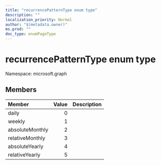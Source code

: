 ```yaml
---
title: "recurrencePatternType enum type"
description: ""
localization_priority: Normal
author: "$(metadata.owner)"
ms.prod: ""
doc_type: enumPageType
---
```


# recurrencePatternType enum type

Namespace: microsoft.graph

## Members

| Member          | Value | Description |
| :-------------- | ----: | :---------- |
| daily           | 0     |             |
| weekly          | 1     |             |
| absoluteMonthly | 2     |             |
| relativeMonthly | 3     |             |
| absoluteYearly  | 4     |             |
| relativeYearly  | 5     |             |
